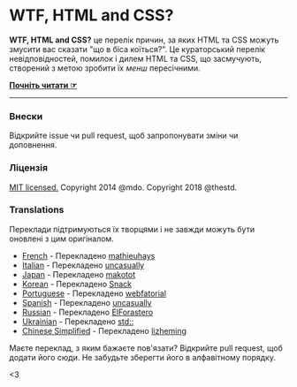 # WTF, HTML and CSS?

**WTF, HTML and CSS?** це перелік причин, за яких HTML та CSS можуть змусити вас сказати "що в біса коїться?". Це кураторський перелік невідповідностей, помилок і дилем HTML та CSS, що засмучують, створений з метою зробити їх *менш* пересічними.

**[Почніть читати ☞](https://thestd.github.io/wtf-html-css/)**

---

### Внески

Відкрийте issue чи pull request, щоб запропонувати зміни чи доповнення.

### Ліцензія

[MIT licensed.](LICENSE.md)
Copyright 2014 @mdo.
Copyright 2018 @thestd.

### Translations

Переклади підтримуються їх творцями і не завжди можуть бути оновлені з цим оригіналом.

- [French](http://mathieuhays.github.io/wtf-html-css/) - Перекладено [mathieuhays](https://github.com/mathieuhays)
- [Italian](http://uncasually.github.io/wtf-html-css/) - Перекладено [uncasually](https://github.com/uncasually)
- [Japan](http://makotot.github.io/wtf-html-css/) - Перекладено [makotot](https://github.com/makotot)
- [Korean](http://snack-x.github.io/wtf-html-css/) - Перекладено [Snack](https://github.com/Snack-X)
- [Portuguese](http://webfatorial.github.io/wtf-html-css/) - Перекладено [webfatorial](http://webfatorial.com/)
- [Spanish](http://uncasually.github.io/wtf-html-y-css/) - Перекладено [uncasually](https://github.com/uncasually)
- [Russian](http://elforastero.github.io/wtf-html-css/) - Перекладено [ElForastero](https://github.com/elforastero)
- [Ukrainian](http://thestd.github.io/wtf-html-css/) - Перекладено [std::](https://github.com/thestd)
- [Chinese Simplified](https://lizheming.github.io/wtf-html-css/) - Перекладено [lizheming](https://github.com/lizheming)

Маєте переклад, з яким бажаєте пов'язати? Відкрийте pull request, щоб додати його сюди. Не забудьте зберегти його в алфавітному порядку.

<3

